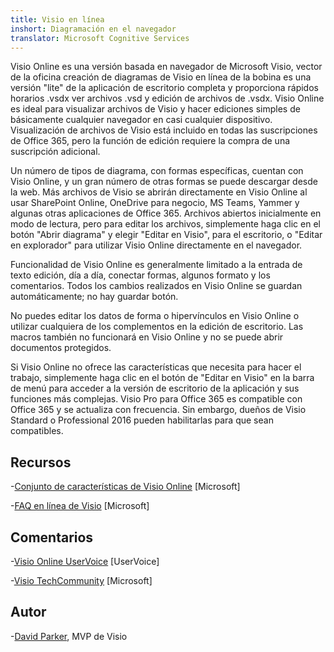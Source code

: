 ```yaml
---
title: Visio en línea
inshort: Diagramación en el navegador
translator: Microsoft Cognitive Services
---
```



Visio Online es una versión basada en navegador de Microsoft Visio, vector de la oficina creación de diagramas de Visio en línea de la bobina es una versión "lite" de la aplicación de escritorio completa y proporciona rápidos horarios .vsdx ver archivos .vsd y edición de archivos de .vsdx. Visio Online es ideal para visualizar archivos de Visio y hacer ediciones simples de básicamente cualquier navegador en casi cualquier dispositivo. Visualización de archivos de Visio está incluido en todas las suscripciones de Office 365, pero la función de edición requiere la compra de una suscripción adicional.

Un número de tipos de diagrama, con formas específicas, cuentan con Visio Online, y un gran número de otras formas se puede descargar desde la web. Más archivos de Visio se abrirán directamente en Visio Online al usar SharePoint Online, OneDrive para negocio, MS Teams, Yammer y algunas otras aplicaciones de Office 365. Archivos abiertos inicialmente en modo de lectura, pero para editar los archivos, simplemente haga clic en el botón "Abrir diagrama" y elegir "Editar en Visio", para el escritorio, o "Editar en explorador" para utilizar Visio Online directamente en el navegador.

Funcionalidad de Visio Online es generalmente limitado a la entrada de texto edición, día a día, conectar formas, algunos formato y los comentarios. Todos los cambios realizados en Visio Online se guardan automáticamente; no hay guardar botón.

No puedes editar los datos de forma o hipervínculos en Visio Online o utilizar cualquiera de los complementos en la edición de escritorio. Las macros también no funcionará en Visio Online y no se puede abrir documentos protegidos.

Si Visio Online no ofrece las características que necesita para hacer el trabajo, simplemente haga clic en el botón de "Editar en Visio" en la barra de menú para acceder a la versión de escritorio de la aplicación y sus funciones más complejas. Visio Pro para Office 365 es compatible con Office 365 y se actualiza con frecuencia. Sin embargo, dueños de Visio Standard o Professional 2016 pueden habilitarlas para que sean compatibles.

Recursos
---------

-[Conjunto de características de Visio Online](https://technet.microsoft.com/library/visio-online-service-descriptoin.aspx)
    \[Microsoft\]

-[FAQ en línea de Visio](https://support.office.com/en-us/article/Visio-Online-Frequently-Asked-Questions-e6647040-2fca-42ec-9fa5-d16a4e39e0ee?ui=en-US&rs=en-US&ad=US)
    \[Microsoft\]

Comentarios
---------

-[Visio Online UserVoice](https://visio.uservoice.com/forums/368199-visio-online)
    \[UserVoice\]

-[Visio TechCommunity](https://techcommunity.microsoft.com/t5/Visio/ct-p/Visio)
    \[Microsoft\]

Autor
---------

-[David Parker](https://www.linkedin.com/in/bvisual/), MVP de Visio


